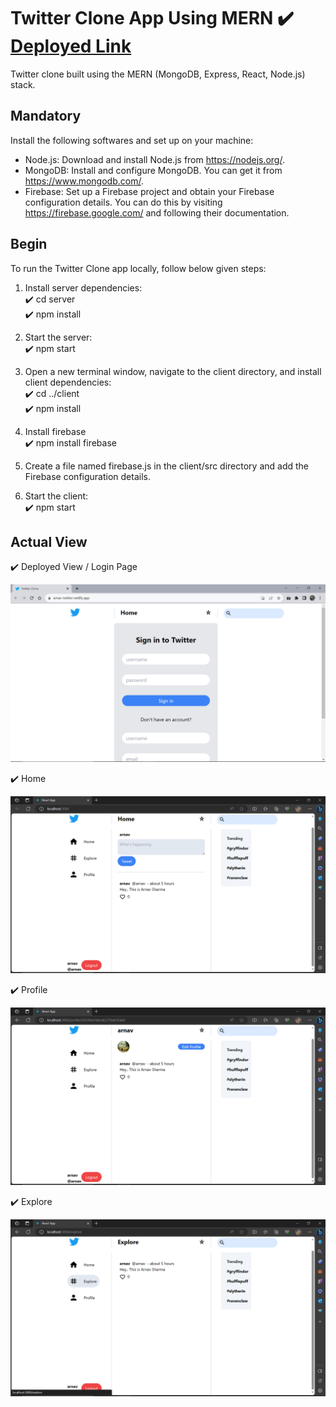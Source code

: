 # Twitter Clone App Using MERN  ✔️ [Deployed Link](https://arnav-twitter.netlify.app/)

Twitter clone built using the MERN (MongoDB, Express, React, Node.js) stack. 

## Mandatory

 Install the following softwares and set up on your machine:

- Node.js: Download and install Node.js from https://nodejs.org/.
- MongoDB: Install and configure MongoDB. You can get it from https://www.mongodb.com/.
- Firebase: Set up a Firebase project and obtain your Firebase configuration details. You can do this by visiting https://firebase.google.com/ and following their documentation.

## Begin 

To run the Twitter Clone app locally, follow below given steps:

1. Install server dependencies: </br>
✔️ cd server</br>
✔️ npm install

2. Start the server:</br>
✔️ npm start

3. Open a new terminal window, navigate to the client directory, and install client dependencies:</br>
✔️ cd ../client</br>
✔️ npm install

4. Install firebase</br>
✔️ npm install firebase

5. Create a file named firebase.js in the client/src directory and add the Firebase configuration details.</br>

6. Start the client:</br>
✔️ npm start

## Actual View

✔️ Deployed View / Login Page
</br>

![](Twitter/Deployed.png)

✔️ Home
<br>

![](Twitter/Home.png)

✔️ Profile
<br>

![](Twitter/Profile.png)

✔️ Explore
<br>

![](Twitter/Explore.png)

</br>

 ## 